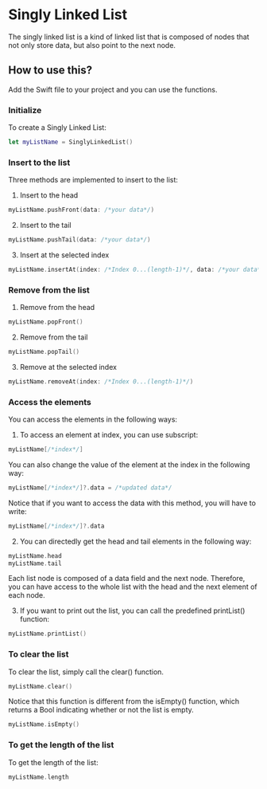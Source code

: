 # Singly Linked List

The singly linked list is a kind of linked list that is composed of nodes that not only store data, but also point to the next node.

## How to use this?

Add the Swift file to your project and you can use the functions.

### Initialize

To create a Singly Linked List:

```swift
let myListName = SinglyLinkedList()
```

### Insert to the list

Three methods are implemented to insert to the list:

1. Insert to the head

```swift
myListName.pushFront(data: /*your data*/)
```

2. Insert to the tail

```swift
myListName.pushTail(data: /*your data*/)
```

3. Insert at the selected index

```swift
myListName.insertAt(index: /*Index 0...(length-1)*/, data: /*your data*/)
```

### Remove from the list

1. Remove from the head

```swift
myListName.popFront()
```

2. Remove from the tail

```swift
myListName.popTail()
```

3. Remove at the selected index

```swift
myListName.removeAt(index: /*Index 0...(length-1)*/)
```

### Access the elements

You can access the elements in the following ways:

1. To access an element at index, you can use subscript:

```swift
myListName[/*index*/]
```

You can also change the value of the element at the index in the following way:

```swift
myListName[/*index*/]?.data = /*updated data*/
```

Notice that if you want to access the data with this method, you will have to write:

```swift
myListName[/*index*/]?.data
```

2. You can directedly get the head and tail elements in the following way:

```swift
myListName.head
myListName.tail
```

Each list node is composed of a data field and the next node. Therefore, you can have access to the whole list with the head and the next element of each node.

3. If you want to print out the list, you can call the predefined printList() function:

```swift
myListName.printList()
```

### To clear the list

To clear the list, simply call the clear() function.

```swift
myListName.clear()
```

Notice that this function is different from the isEmpty() function, which returns a Bool indicating whether or not the list is empty.

```swift
myListName.isEmpty()
```

### To get the length of the list

To get the length of the list:

```swift
myListName.length
```
